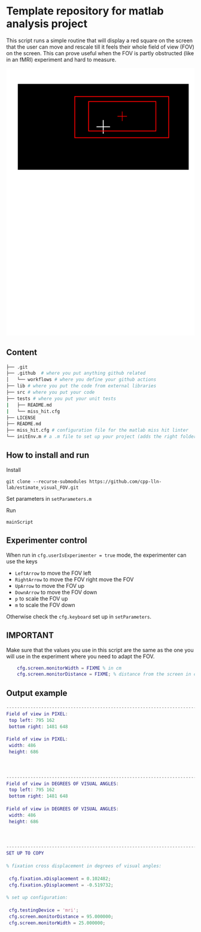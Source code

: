 # Template repository for matlab analysis project

This script runs a simple routine that will display a red square on the screen
that the user can move and rescale till it feels their whole field of view (FOV)
on the screen. This can prove useful when the FOV is partly obstructed (like in
an fMRI) experiment and hard to measure.

![](./images/fov.svg)

## Content

```bash
├── .git
├── .github  # where you put anything github related
│   └── workflows # where you define your github actions
├── lib # where you put the code from external libraries
├── src # where you put your code
├── tests # where you put your unit tests
|   ├── README.md
|   └── miss_hit.cfg
├── LICENSE
├── README.md
├── miss_hit.cfg # configuration file for the matlab miss hit linter
└── initEnv.m # a .m file to set up your project (adds the right folder to the path)
```

## How to install and run

Install

```
git clone --recurse-submodules https://github.com/cpp-lln-lab/estimate_visual_FOV.git
```

Set parameters in `setParameters.m`

Run

```
mainScript
```

## Experimenter control

When run in `cfg.userIsExperimenter = true` mode, the experimenter can use the
keys

- `LeftArrow` to move the FOV left
- `RightArrow` to move the FOV right move the FOV
- `UpArrow` to move the FOV up
- `DownArrow` to move the FOV down
- `p` to scale the FOV up
- `m` to scale the FOV down

Otherwise check the `cfg.keyboard` set up in `setParameters`.
## IMPORTANT

Make sure that the values you use in this script are the same as the one you
will use in the experiment where you need to adapt the FOV.

```matlab
    cfg.screen.monitorWidth = FIXME % in cm
    cfg.screen.monitorDistance = FIXME; % distance from the screen in cm
```


## Output example

```matlab
--------------------------------------------------------------------------------
Field of view in PIXEL:
 top left: 795 162
 bottom right: 1481 648

Field of view in PIXEL:
 width: 486
 height: 686



--------------------------------------------------------------------------------
Field of view in DEGREES OF VISUAL ANGLES:
 top left: 795 162
 bottom right: 1481 648

Field of view in DEGREES OF VISUAL ANGLES:
 width: 486
 height: 686



--------------------------------------------------------------------------------
SET UP TO COPY

% fixation cross displacement in degrees of visual angles:

 cfg.fixation.xDisplacement = 0.102482;
 cfg.fixation.yDisplacement = -0.519732;

% set up configuration:

 cfg.testingDevice = 'mri';
 cfg.screen.monitorDistance = 95.000000;
 cfg.screen.monitorWidth = 25.000000;
```
